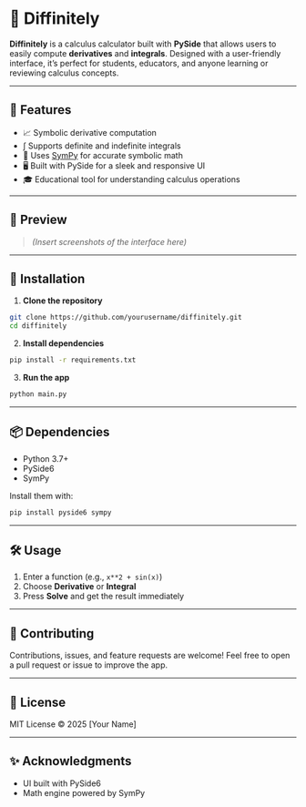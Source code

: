 # 🧮 Diffinitely

**Diffinitely** is a calculus calculator built with **PySide** that allows users to easily compute **derivatives** and **integrals**. Designed with a user-friendly interface, it’s perfect for students, educators, and anyone learning or reviewing calculus concepts.

---

## 🚀 Features

- 📈 Symbolic derivative computation
- ∫ Supports definite and indefinite integrals
- 🧠 Uses [SymPy](https://www.sympy.org/) for accurate symbolic math
- 🖥️ Built with PySide for a sleek and responsive UI
- 🎓 Educational tool for understanding calculus operations

---

## 📸 Preview

> *(Insert screenshots of the interface here)*

---

## 🔧 Installation

1. **Clone the repository**
```bash
git clone https://github.com/yourusername/diffinitely.git
cd diffinitely
```

2. **Install dependencies**
```bash
pip install -r requirements.txt
```

3. **Run the app**
```bash
python main.py
```

---

## 📦 Dependencies

- Python 3.7+
- PySide6
- SymPy

Install them with:

```bash
pip install pyside6 sympy
```

---

## 🛠 Usage

1. Enter a function (e.g., `x**2 + sin(x)`)
2. Choose **Derivative** or **Integral**
3. Press **Solve** and get the result immediately

---

## 🤝 Contributing

Contributions, issues, and feature requests are welcome! Feel free to open a pull request or issue to improve the app.

---

## 📄 License

MIT License © 2025 [Your Name]

---

## ✨ Acknowledgments

- UI built with PySide6
- Math engine powered by SymPy
```
